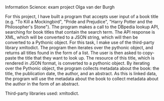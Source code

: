 Information Science: exam project
Olga van der Burgh

For this project, I have built a program that accepts user input of a book title (e.g. "To Kill a Mockingbird",
"Pride and Prejudice", "Harry Potter and the Philosopher's Stone"). The program makes a call to the DBpedia lookup API,
searching for book titles that contain the search term. The API response is XML, which will be converted to a JSON string,
which will then be converted to a Pythonic object. For this task, I make use of the third-party library xmltodict.
The program then iterates over the pythonic object, and returns all titles found in the form of a list. The user is then asked to
copy-paste the title that they want to look up. The resource of this title, which is rendered in JSON format, is converted to a pythonic object. By iterating over the Pythonic object, the program collects metadata about the book: the title, the publication date, the author, and an abstract. As this is linked data, the program will use the metadata about the book to collect metadata about the author in the form of an abstract. 

Third-party libraries used: xmltodict.
